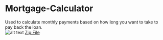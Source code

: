 # Mortgage-Calculator
Used to calculate monthly payments based on how long you want to take to pay back the loan. <br/>
![alt text](https://i.gyazo.com/1aa94c9c5a2e685f42699efe238d50f1.png)
[Zip File](https://github.com/jma8774/Mortgage-Calculator/blob/master/Mortgage-Calculator.zip)
